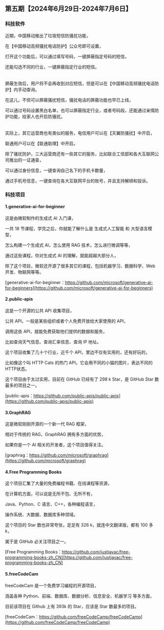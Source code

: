 ## 第五期【2024年6月29日-2024年7月6日】

### 科技软件

近期，中国移动推出了垃圾短信防骚扰功能，

在【中国移动高频骚扰电话防护】公众号即可设置，

打开这个功能后，可以通过填写号码，一键屏蔽指定号码的短信，

还能勾选不同的行业，一键屏蔽指定行业的短信。
<br/>
<br/>
<br/>
屏蔽生效后，用户将不会再收到对应短信，但是可以在【中国移动高频骚扰电话防护】内手动查询。

在这儿，不但可以屏蔽骚扰短信，骚扰电话的屏蔽功能也早已上线，

可以通过号码设置黑白名单，也可以屏蔽指定行业，或者号码段，还能通过亲情防护功能，给家人也开启防骚扰。
<br/>
<br/>
<br/>
实际上，其它运营商也有类似的服务，电信用户可以在【天翼防骚扰】中开启，

联通用户可以在【联通助理】中开启。

除了骚扰防护，三大运营商还有一些其它的服务，比如联合工信部和各大互联网公司推出的一证通查，

可以通过身份信息，一键查询自己名下的手机卡数量，

通过手机号信息，一键查询在各大互联网平台的账号，并且支持解绑和投诉。

### 科技项目

#### 1.generative-ai-for-beginner

这是由微软制作的生成式 AI 入门课，

一共 18 节课程，学完之后，你就能了解什么是 生成式人工智能 和 大型语言模型，

怎么构建一个生成式 AI，怎么使用 RAG 技术，怎么进行微调等等，

通过这些课程，你对生成式 AI 的理解，就能超越大部分人，

除了这个项目，微软还开源了很多其它的课程，包括机器学习、数据科学、Web 开发、物联网等等。

[generative-ai-for-beginner：https://github.com/microsoft/generative-ai-for-beginners](https://github.com/microsoft/generative-ai-for-beginners)

#### 2.public-apis

这是一个开源的公共 API 收集项目，

公共 API，一般是某些组织或者个人免费开放给大家使用的 API，

调用这些 API，就能免费获取他们提供的数据和服务，

比如查询天气信息、查询汇率信息、查询 IP 地址。

这个项目收集了几十个行业，近千个 API，里边不仅有实用的，还有好玩的，

比如像这个叫 HTTP Cats 的热门 API，它会用不同的小猫的图片，表达不同的HTTP状态。

这个项目由于太过实用，目前在 GitHub 已经有了 298 k Star，是 GitHub Star 数最多的项目之一。

[public-apis：https://github.com/public-apis/public-apis](https://github.com/public-apis/public-apis)

#### 3.GraphRAG

这是微软刚刚开源的一个新一代 RAG 框架，

相对于传统的 RAG，GraphRAG 拥有多方面的优势，

如果你是一个 AI 相关的开发者，这个项目值得关注。

[graphrag：https://github.com/microsoft/graphrag](https://github.com/microsoft/graphrag)

#### 4.Free Programming Books

这个项目汇集了大量的免费编程书籍、在线课程等资源，

在计算机方面，可以说是无所不包、无所不有，

Java、Python、C 语言、C++，各种编程语言，

操作系统、大数据、数据库多种领域。

这个项目的 Star 数也非常夸张，足足有 326 k，就连中文翻译版，都有 100 多 k，

属于是 GitHub 必关注项目之一。

[Free Programming Books：https://github.com/justjavac/free-programming-books-zh_CN](https://github.com/justjavac/free-programming-books-zh_CN)

#### 5.freeCodeCam

freeCodeCam 是一个免费学习编程的开源项目，

涵盖各种 Python、前端、数据库、数据分析、信息安全、机器学习 等多方面，

目前该项目在 Github 上有 393k 的 Star，应该是 Star 数最多的项目。

[freeCodeCam：https://github.com/freeCodeCamp/freeCodeCamp](https://github.com/freeCodeCamp/freeCodeCamp)
